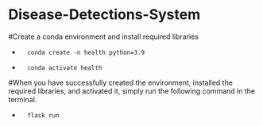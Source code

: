 # Disease-Detections-System
#Create a conda environment and install required libraries
 *       conda create -n health python=3.9
 *       conda activate health

#When you have successfully created the environment, installed the required libraries, 
and activated it, simply run the following command in the terminal.

 *       flask run
